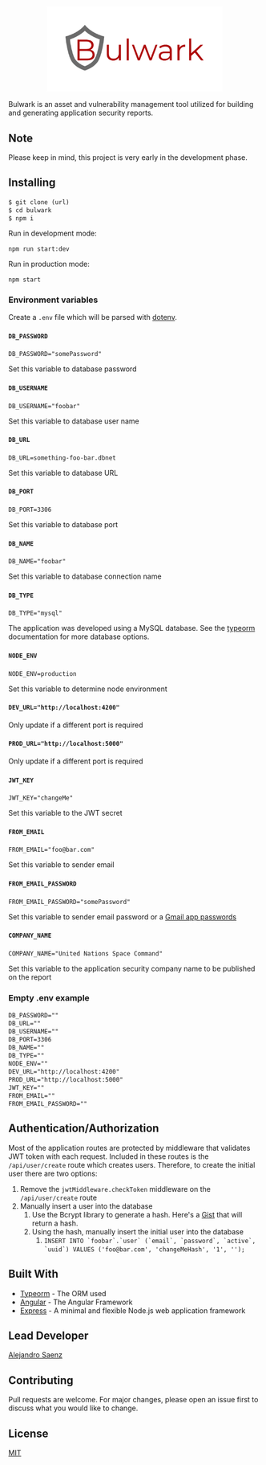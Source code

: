 <p align="center">
  <img width="350" src="frontend/src/assets/logo.png">
</p>

Bulwark is an asset and vulnerability management tool utilized for building and generating application security reports.

## Note

Please keep in mind, this project is very early in the development phase.

## Installing

```
$ git clone (url)
$ cd bulwark
$ npm i
```

Run in development mode:

```
npm run start:dev
```

Run in production mode:

```
npm start
```

### Environment variables

Create a `.env` file which will be parsed with [dotenv](https://www.npmjs.com/package/dotenv).

#### `DB_PASSWORD`

`DB_PASSWORD="somePassword"`

Set this variable to database password

#### `DB_USERNAME`

`DB_USERNAME="foobar"`

Set this variable to database user name

#### `DB_URL`

`DB_URL=something-foo-bar.dbnet`

Set this variable to database URL

#### `DB_PORT`

`DB_PORT=3306`

Set this variable to database port

#### `DB_NAME`

`DB_NAME="foobar"`

Set this variable to database connection name

#### `DB_TYPE`

`DB_TYPE="mysql"`

The application was developed using a MySQL database. See the [typeorm](https://github.com/typeorm/typeorm/blob/master/docs/connection-options.md#common-connection-options) documentation for more database options.

#### `NODE_ENV`

`NODE_ENV=production`

Set this variable to determine node environment

#### `DEV_URL="http://localhost:4200"`

Only update if a different port is required

#### `PROD_URL="http://localhost:5000"`

Only update if a different port is required

#### `JWT_KEY`

`JWT_KEY="changeMe"`

Set this variable to the JWT secret

#### `FROM_EMAIL`

`FROM_EMAIL="foo@bar.com"`

Set this variable to sender email

#### `FROM_EMAIL_PASSWORD`

`FROM_EMAIL_PASSWORD="somePassword"`

Set this variable to sender email password or a [Gmail app passwords](https://support.google.com/mail/answer/185833?hl=en)

#### `COMPANY_NAME`

`COMPANY_NAME="United Nations Space Command"`

Set this variable to the application security company name to be published on the report

### Empty .env example

```
DB_PASSWORD=""
DB_URL=""
DB_USERNAME=""
DB_PORT=3306
DB_NAME=""
DB_TYPE=""
NODE_ENV=""
DEV_URL="http://localhost:4200"
PROD_URL="http://localhost:5000"
JWT_KEY=""
FROM_EMAIL=""
FROM_EMAIL_PASSWORD=""
```

## Authentication/Authorization

Most of the application routes are protected by middleware that validates JWT token with each request. Included in these routes is the `/api/user/create` route which creates users. Therefore, to create the initial user there are two options:

1. Remove the `jwtMiddleware.checkToken` middleware on the `/api/user/create` route
2. Manually insert a user into the database
   1. Use the Bcrypt library to generate a hash. Here's a [Gist](https://gist.github.com/Whamo12/e16fe650af4a04044768d216f39f0492) that will return a hash.
   2. Using the hash, manually insert the initial user into the database
      1. `` INSERT INTO `foobar`.`user` (`email`, `password`, `active`, `uuid`) VALUES ('foo@bar.com', 'changeMeHash', '1', ''); ``

## Built With

- [Typeorm](https://typeorm.io/#/) - The ORM used
- [Angular](https://angular.io/) - The Angular Framework
- [Express](https://expressjs.com/) - A minimal and flexible Node.js web application framework

## Lead Developer

[Alejandro Saenz](https://github.com/Whamo12)

## Contributing

Pull requests are welcome. For major changes, please open an issue first to discuss what you would like to change.

## License

[MIT](https://choosealicense.com/licenses/mit/)
